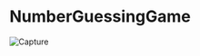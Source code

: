 # NumberGuessingGame

![Capture](https://user-images.githubusercontent.com/42650833/72427842-fbdb5700-3762-11ea-8233-f8086d186679.PNG)
